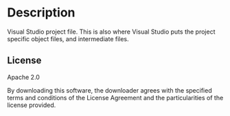 # Description
Visual Studio project file.
This is also where Visual Studio puts the project specific object files, and intermediate files. 

## License

Apache 2.0

By downloading this software, the downloader agrees with the specified terms and conditions of the License Agreement and the particularities of the license provided.
